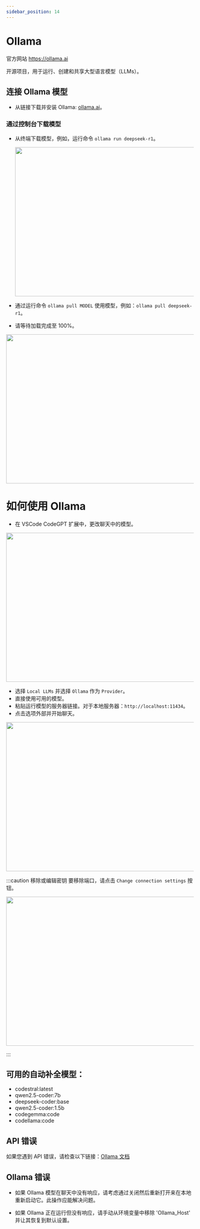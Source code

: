 ```yaml
---
sidebar_position: 14
---
```


# Ollama

官方网站 https://ollama.ai

开源项目，用于运行、创建和共享大型语言模型（LLMs）。
## 连接 Ollama 模型
- 从链接下载并安装 Ollama: [ollama.ai](https://ollama.ai/)。

### 通过控制台下载模型
- 从终端下载模型，例如，运行命令 `ollama run deepseek-r1`。

   <p align="center"><img width="550" height="400" src="https://github.com/user-attachments/assets/258d5faa-3d8c-4198-aabe-5378b3bf3aae"/></p>

- 通过运行命令 ```ollama pull MODEL``` 使用模型，例如：``ollama pull deepseek-r1``。
- 请等待加载完成至 100%。
<p align="center"><img width="550" height="400" src="https://github.com/user-attachments/assets/11bc56a1-62d1-46ad-96cd-465a325b2c7c"/></p>

# 如何使用 Ollama

- 在 VSCode CodeGPT 扩展中，更改聊天中的模型。

<p align="center"><img width="550" height="400" src="https://github.com/user-attachments/assets/0a6791c5-bdf1-4410-a77a-4e9083993b7a"/></p>

- 选择 `Local LLMs` 并选择 `Ollama` 作为 `Provider`。
- 直接使用可用的模型。
- 粘贴运行模型的服务器链接。对于本地服务器：`http://localhost:11434`。
- 点击选项外部并开始聊天。

<p align="center"><img width="550" height="400" src="https://github.com/user-attachments/assets/28ec0abc-2928-4225-b1e9-764111291db2"/></p>

:::caution 移除或编辑密钥
要移除端口，请点击 `Change connection settings` 按钮。
 <p align="center"><img width="550" height="400" src="https://github.com/user-attachments/assets/b32595a0-47de-4f9b-804b-3d6188fb1027"/></p>
:::

## 可用的自动补全模型：
- codestral:latest
- qwen2.5-coder:7b
- deepseek-coder:base
- qwen2.5-coder:1.5b
- codegemma:code
- codellama:code

## API 错误
如果您遇到 API 错误，请检查以下链接：[Ollama 文档](https://ollama.ai/)

## Ollama 错误
- 如果 Ollama 模型在聊天中没有响应，请考虑通过关闭然后重新打开来在本地重新启动它。此操作应能解决问题。

- 如果 Ollama 正在运行但没有响应，请手动从环境变量中移除 'Ollama_Host' 并让其恢复到默认设置。

